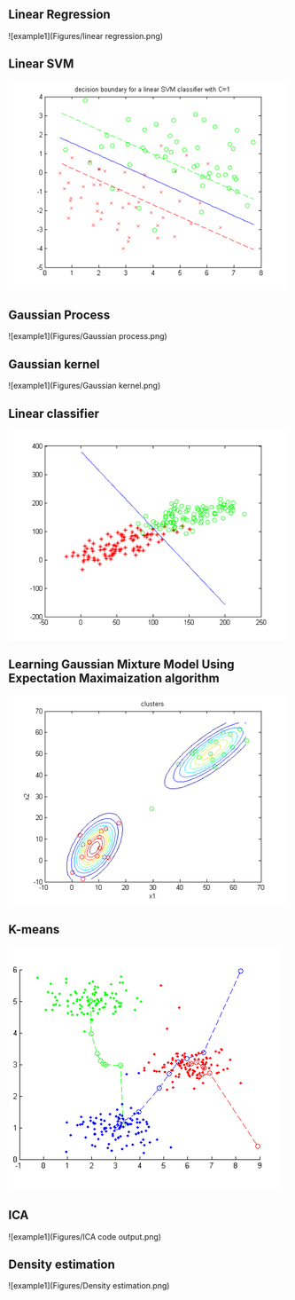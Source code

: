 Linear Regression
---------------------
![example1](Figures/linear regression.png)

Linear SVM
---------------------
![example1](Figures/LinearSVMUsingCVX.png)

Gaussian Process
---------------------
![example1](Figures/Gaussian process.png)

Gaussian kernel
---------------------
![example1](Figures/Gaussian kernel.png)

Linear classifier
---------------------
![example1](Figures/discriminantFunction.png)


Learning Gaussian Mixture Model Using Expectation Maximaization algorithm
---------------------
![example1](Figures/learnGaussianMixtureModelUsingExpectationMaximaization.png)

K-means
---------------------
![example1](Figures/Kmeans.png)


ICA
---------------------
![example1](Figures/ICA code output.png)


Density estimation
---------------------
![example1](Figures/Density estimation.png)
